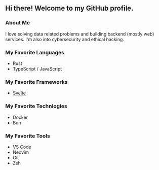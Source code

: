 ## Hi there! Welcome to my GitHub profile.

### About Me

I love solving data related problems and building backend (mostly web) services. I'm also into cybersecurity and ethical hacking.

### My Favorite Languages

- Rust
- TypeScript / JavaScript

### My Favorite Frameworks

- [Svelte](https://svelte.dev)

### My Favorite Technlogies

- Docker
- Bun

### My Favorite Tools

- VS Code
- Neovim
- Git
- Zsh

